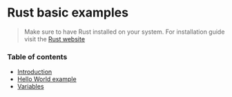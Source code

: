 # Rust basic examples

> Make sure to have Rust installed on your system. For installation guide visit the [Rust website](https://www.rust-lang.org/en-US/)

### Table of contents

* [Introduction](https://github.com/prithweedas/rust-basic-examples/wiki/Home)
* [Hello World example](https://github.com/prithweedas/rust-basic-examples/wiki/Hello-World-Example)
* [Variables](https://github.com/prithweedas/rust-basic-examples/wiki/Variables)
